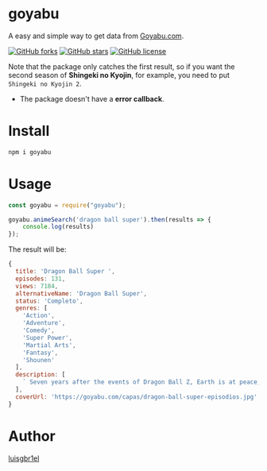 # goyabu
A easy and simple way to get data from <a href="https://goyabu.com">Goyabu.com</a>.

<a href="https://github.com/luisgbr1el/goyabu/network"><img alt="GitHub forks" src="https://img.shields.io/github/forks/luisgbr1el/goyabu"></a>
<a href="https://github.com/luisgbr1el/goyabu/stargazers"><img alt="GitHub stars" src="https://img.shields.io/github/stars/luisgbr1el/goyabu"></a>
<a href="https://github.com/luisgbr1el/goyabu"><img alt="GitHub license" src="https://img.shields.io/github/license/luisgbr1el/goyabu"></a>

Note that the package only catches the first result, so if you want the second season of **Shingeki no Kyojin**, for example, you need to put `Shingeki no Kyojin 2`.

- The package doesn't have a **error callback**.

# Install
```javascript
npm i goyabu
```

# Usage
```javascript
const goyabu = require("goyabu");

goyabu.animeSearch('dragon ball super').then(results => {
    console.log(results)
});
```

The result will be:
```javascript
{
  title: 'Dragon Ball Super ',
  episodes: 131,
  views: 7184,
  alternativeName: 'Dragon Ball Super',
  status: 'Completo',
  genres: [
    'Action',
    'Adventure',
    'Comedy',
    'Super Power',
    'Martial Arts',
    'Fantasy',
    'Shounen'
  ],
  description: [
    ` Seven years after the events of Dragon Ball Z, Earth is at peace, and its people live free from any dangers lurking in the universe. However, this peace is short-lived; a sleeping evil awakens in the dark reaches of the galaxy: Beerus, the ruthless God of Destruction. Disturbed by a prophecy that he will be defeated by a "Super Saiyan God," Beerus and his angelic attendant Whis start searching the universe for this mysterious being. Before long, they reach Earth where they encounter Gokuu Son, one of the planet's mightiest warriors, and his similarly powerful friends. [Written by MAL Rewrite] `
  ],
  coverUrl: 'https://goyabu.com/capas/dragon-ball-super-episodios.jpg'
}
```

# Author
<a href="https://github.com/luisgbr1el">luisgbr1el</a>
